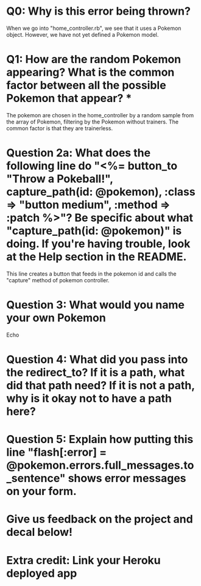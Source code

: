 # Q0: Why is this error being thrown?
When we go into "home_controller.rb", we see that it uses a Pokemon object. However, we have not yet defined a Pokemon model.

# Q1: How are the random Pokemon appearing? What is the common factor between all the possible Pokemon that appear? *
The pokemon are chosen in the home_controller by a random sample from the array of Pokemon, filtering by the Pokemon without trainers. The common factor is that they are trainerless. 

# Question 2a: What does the following line do "<%= button_to "Throw a Pokeball!", capture_path(id: @pokemon), :class => "button medium", :method => :patch %>"? Be specific about what "capture_path(id: @pokemon)" is doing. If you're having trouble, look at the Help section in the README.
This line creates a button that feeds in the pokemon id and calls the "capture" method of pokemon controller.

# Question 3: What would you name your own Pokemon
Echo

# Question 4: What did you pass into the redirect_to? If it is a path, what did that path need? If it is not a path, why is it okay not to have a path here?

# Question 5: Explain how putting this line "flash[:error] = @pokemon.errors.full_messages.to_sentence" shows error messages on your form.

# Give us feedback on the project and decal below!

# Extra credit: Link your Heroku deployed app
